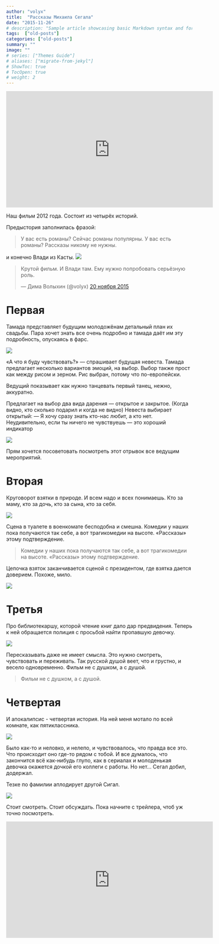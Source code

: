 ```yaml
---
author: "volyx"
title:  "Рассказы Михаила Сегала"
date: "2015-11-26"
# description: "Sample article showcasing basic Markdown syntax and formatting for HTML elements."
tags:  ["old-posts"]
categories: ["old-posts"]
summary: ""
image: ""
# series: ["Themes Guide"]
# aliases: ["migrate-from-jekyl"]
# ShowToc: true
# TocOpen: true
# weight: 2
---
```


<iframe width="560" height="315" src="https://www.youtube.com/embed/2Z91QHGZwTI?rel=0&amp;controls=0" frameborder="0" allowfullscreen></iframe>

Наш фильм 2012 года.
Состоит из четырёх историй.

Предыстория заполнилась фразой:

> У вас есть романы? Сейчас романы популярны. У вас есть романы? Рассказы никому не нужны.

и конечно Влади из Касты. 
![](/content/images/2015/11/910482662.jpg)

<blockquote class="twitter-tweet" lang="ru"><p lang="ru" dir="ltr">Крутой фильм. И Влади там. Ему нужно попробовать серьёзную роль.</p>&mdash; Дима Волыхин (@volyx) <a href="https://twitter.com/volyx/status/667836641969610752">20 ноября 2015</a></blockquote>
<script async src="//platform.twitter.com/widgets.js" charset="utf-8"></script>

# Первая
Тамада представляет будущим молодожёнам детальный план их свадьбы. Пара хочет знать все очень подробно и тамада даёт им эту подробность, опускаясь в фарс. 

![](/content/images/2015/11/28035-001.jpg)

&laquo;А&nbsp;что я&nbsp;буду чувствовать?&raquo;&nbsp;&mdash; спрашивает будущая невеста. Тамада предлагает несколько вариантов эмоций, на&nbsp;выбор. Выбор также прост как между рисом и&nbsp;зерном. Рис выбран, потому что по-европейски.

Ведущий показывает как нужно танцевать первый танец, нежно, аккуратно. 

Предлагает на&nbsp;выбор два вида дарения&nbsp;&mdash; открытое и&nbsp;закрытое. (Когда видно, кто сколько подарил и&nbsp;когда не&nbsp;видно) Невеста выбирает открытый: &mdash;&nbsp;Я&nbsp;хочу сразу знать кто-нас любит, а&nbsp;кто нет. Неудивительно, если ты&nbsp;ничего не&nbsp;чувствуешь&nbsp;&mdash; это хороший индикатор

![](/content/images/2015/11/29.jpg)

Прям хочется посоветовать посмотреть этот отрывок все ведущим мероприятий.

# Вторая 

Круговорот взятки в природе. И всем надо и всех понимаешь. Кто за маму, кто за дочь, кто за сына, кто за себя.

![](/content/images/2015/11/0_e90f0_99573354_XXL.jpg)

Сцена в&nbsp;туалете в&nbsp;военкомате бесподобна и&nbsp;смешна. Комедии у&nbsp;наших пока получаются так себе, а&nbsp;вот трагикомедии на&nbsp;высоте. &laquo;Рассказы&raquo; этому подтверждение.

>  Комедии у наших пока получаются так себе, а вот трагикомедии на высоте. &laquo;Рассказы&raquo; этому подтверждение.

Цепочка взяток заканчивается сценой с президентом, где взятка дается доверием. Похоже, мило.

![](/content/images/2015/11/kinotavr_2012_segal_03.png)

# Третья

Про библиотекаршу, которой чтение книг дало дар предвидения. Теперь к ней обращается полиция с просьбой найти пропавшую девочку.

![](/content/images/2015/11/kinotavr_2012_segal_02.png)

Пересказывать даже не имеет смысла. Это нужно смотреть, чувствовать и переживать. Так русской душой веет, что  и грустно, и весело одновременно. Фильм не с душком, а с душой. 

> Фильм не с душком, а с душой. 

# Четвертая

И апокалипсис - четвертая история. На ней меня мотало по всей комнате, как пятиклассника.

![](/content/images/2015/11/_VeOXfJlb2k.jpg)

Было как-то и&nbsp;неловко, и&nbsp;нелепо, и&nbsp;чувствовалось, что правда все это. Что происходит оно где-то рядом с&nbsp;тобой.
И&nbsp;все думалось, что закончится всё как-нибудь глупо, как в&nbsp;сериалах и&nbsp;молоденькая девочка окажется дочкой его коллеги с&nbsp;работы. Но&nbsp;нет... Сегал добил, додержал.

Тезке по фамилии аплодирует другой Сигал.

![](/content/images/2015/11/hqdefault.jpg)

Стоит смотреть. Стоит обсуждать. Пока начните с трейлера, чтоб уж точно посмотреть.

<iframe width="560" height="315" src="https://www.youtube.com/embed/2Z91QHGZwTI?rel=0&amp;controls=0" frameborder="0" allowfullscreen></iframe>

